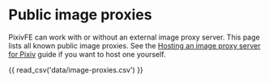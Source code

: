 # Public image proxies

PixivFE can work with or without an external image proxy server. This page lists all known public image proxies. See the [Hosting an image proxy server for Pixiv](hosting/image-proxy-server.md) guide if you want to host one yourself.

<!-- Note that the table only updates when `mkdocs serve` is restarted -->

{{ read_csv('data/image-proxies.csv') }}

<!-- Human-readable list when viewing raw:

- Name: exozyme (Official)
  URL: https://pximg.exozy.me
  Country: US
  Cloudflare proxy: No

- Name: ducks.party
  URL: https://pixiv.ducks.party
  Country: DE
  Cloudflare proxy: No

- Name: cocomi.eu.org
  URL: https://pximg.cocomi.eu.org
  Country: ?
  Cloudflare proxy: Yes

- Name: suimoe.com
  URL: https://i.suimoe.com
  Country: ?
  Cloudflare proxy: Yes

- Name: yuki.sh
  URL: https://i.yuki.sh
  Country: ?
  Cloudflare proxy: Yes

- Name: obfs.dev
  URL: https://pximg.obfs.dev
  Country: ?
  Cloudflare proxy: Yes

- Name: darkness.services
  URL: https://pixiv.darkness.services
  Country: US
  Cloudflare proxy: Yes

- Name: tatakai.top
  URL: https://pixiv.tatakai.top
  Country: US
  Cloudflare proxy: No

- Name: 169889.xyz
  URL: https://pi.169889.xyz
  Country: ?
  Cloudflare proxy: Yes

- Name: pixiv.re
  URL: https://i.pixiv.re
  Country: ?
  Cloudflare proxy: Yes -->
